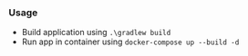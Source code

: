 ### Usage

- Build application using `.\gradlew build`
- Run app in container using `docker-compose up --build -d`
